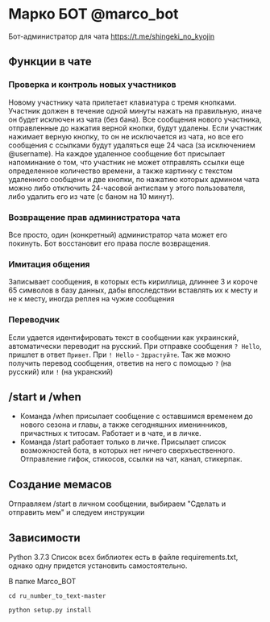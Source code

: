 # Марко БОТ  @marco_bot
Бот-администратор для чата https://t.me/shingeki_no_kyojin

## Функции в чате
### Проверка и контроль новых участников
Новому участнику чата прилетает клавиатура с тремя кнопками. Участник должен в течение одной минуты нажать на правильную, иначе он будет исключен из чата (без бана). Все сообщения нового участника, отправленные до нажатия верной кнопки, будут удалены. 
Если участник нажимает верную кнопку, то он не исключается из чата, но все его сообщения с ссылками будут удаляться еще 24 часа (за исключением @username). На каждое удаленное сообщение бот присылает напоминание о том, что участник не может отправлять ссылки еще определенное количество времени, а также картинку с текстом удаленного сообщени и две кнопки, по нажатию которых админом чата можно либо отключить 24-часовой антиспам у этого пользователя, либо удалить его из чате (с баном на 10 минут).
### Возвращение прав администратора чата
Все просто, один (конкретный) администратор чата может его покинуть. Бот восстановит его права после возвращения.
### Имитация общения 
Записывает сообщения, в которых есть кириллица, длиннее 3 и короче 65 символов в базу данных, дабы впоследствии вставлять их к месту и не к месту, иногда реплея на чужие сообщения
### Переводчик
Если удается идентифировать текст в сообщении как украинский, автоматически переводит на русский. При отправке сообщения ```? Hello```, пришлет в ответ ```Привет```. При ```! Hello``` - ```Здрастуйте```. Так же можно получить перевод сообщения, ответив на него с помощью ```?``` (на русский) или ```!``` (на укранский)


## /start и /when
* Команда /when присылает сообщение с оставшимся временем до нового сезона и главы, а также сегодняшних именинников, причастных к титосам. Работает и в чате, и в личке.
* Команда /start работает только в личке. Присылает список возможностей бота, в которых нет ничего сверхъественного. Отправление гифок, стикосов, ссылки на чат, канал, стикерпак.
## Создание мемасов
Отправляем /start в личном сообщении, выбираем "Сделать и отправить мем" и следуем инструкции



## Зависимости
Python 3.7.3 
Список всех библиотек есть в файле requirements.txt, однако одну придется установить самостоятельно.

В папке Marco_BOT

```cd ru_number_to_text-master```

```python setup.py install```

